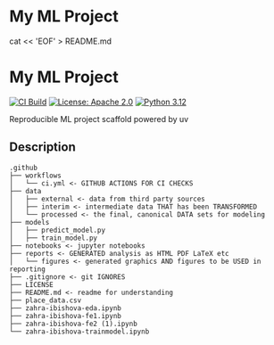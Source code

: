 # My ML Project

cat << 'EOF' > README.md
# My ML Project

[![CI Build](https://github.com/zahraibihsova/ml_ops_task1_zahra/actions/workflows/ci.yml/badge.svg)](https://github.com/zahraibihsova/ml_ops_task1_zahra/actions/workflows/ci.yml)
[![License: Apache 2.0](https://img.shields.io/badge/License-Apache%202.0-blue.svg)](https://opensource.org/licenses/Apache-2.0)
[![Python 3.12](https://img.shields.io/badge/python-3.12-blue.svg)](https://www.python.org/)

Reproducible ML project scaffold powered by uv



## Description

```
.github
├── workflows
│   └── ci.yml <- GITHUB ACTIONS FOR CI CHECKS
├── data
│   ├── external <- data from third party sources
│   ├── interim <- intermediate data THAT has been TRANSFORMED
│   └── processed <- the final, canonical DATA sets for modeling
├── models
│   ├── predict_model.py 
│   ├── train_model.py
├── notebooks <- jupyter notebooks
├── reports <- GENERATED analysis as HTML PDF LaTeX etc
│   └── figures <- generated graphics AND figures to be USED in reporting
├── .gitignore <- git IGNORES
├── LICENSE
├── README.md <- readme for understanding
├── place_data.csv
├── zahra-ibishova-eda.ipynb
├── zahra-ibishova-fe1.ipynb
├── zahra-ibishova-fe2 (1).ipynb
└── zahra-ibishova-trainmodel.ipynb

```
